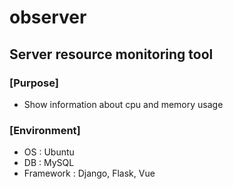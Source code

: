 # observer

## Server resource monitoring tool

### \[Purpose\]

- Show information about cpu and memory usage


### \[Environment\]

- OS : Ubuntu
- DB : MySQL
- Framework : Django, Flask, Vue
